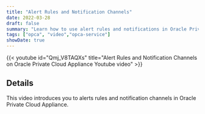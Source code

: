 ```yaml
---
title: "Alert Rules and Notification Channels"
date: 2022-03-28
draft: false
summary: "Learn how to use alert rules and notifications in Oracle Private Cloud Applicance."
tags: ["opca", "video","opca-service"]
showDate: true
---
```


{{< youtube id="Qmj_V8TAQXs" title="Alert Rules and Notification Channels on Oracle Private Cloud Appliance Youtube video" >}}

## Details

This video introduces you to alerts rules and notification channels in Oracle Private Cloud Appliance.
